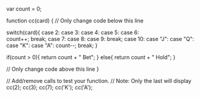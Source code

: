 

var count = 0;

function cc(card) {
  // Only change code below this line
  
  switch(card){
    case 2:
    case 3:
    case 4:
    case 5:
    case 6:  
      count++;
      break;
    case 7:
    case 8:
    case 9:
      break;
    case 10:
    case "J":
    case "Q":
    case "K":
    case "A":
      count--;
      break;
  }
  
  if(count > 0){
    return count + " Bet";
  }
  else{
    return count + " Hold";
  }
  
  // Only change code above this line
}

// Add/remove calls to test your function.
// Note: Only the last will display
cc(2); cc(3); cc(7); cc('K'); cc('A');
